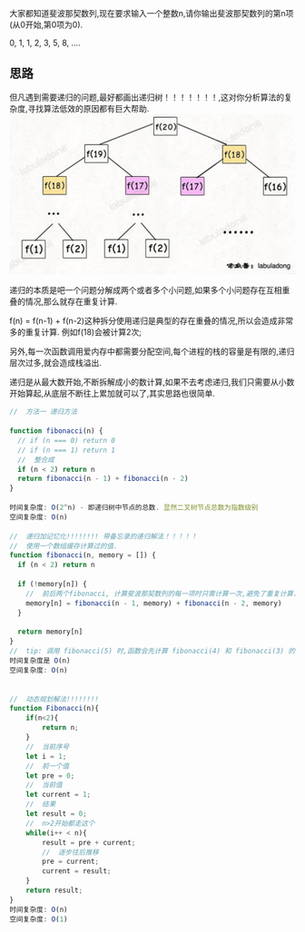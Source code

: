 大家都知道斐波那契数列,现在要求输入一个整数n,请你输出斐波那契数列的第n项(从0开始,第0项为0). 

0, 1, 1, 2, 3, 5, 8, ....

## 思路

但凡遇到需要递归的问题,最好都画出递归树！！！！！！！,这对你分析算法的复杂度,寻找算法低效的原因都有巨大帮助. 
![Alt text](image.png)

递归的本质是吧一个问题分解成两个或者多个小问题,如果多个小问题存在互相重叠的情况,那么就存在重复计算. 

f(n) = f(n-1) + f(n-2)这种拆分使用递归是典型的存在重叠的情况,所以会造成非常多的重复计算.  例如f(18)会被计算2次; 

另外,每一次函数调用爱内存中都需要分配空间,每个进程的栈的容量是有限的,递归层次过多,就会造成栈溢出. 

递归是从最大数开始,不断拆解成小的数计算,如果不去考虑递归,我们只需要从小数开始算起,从底层不断往上累加就可以了,其实思路也很简单. 

```js
//  方法一 递归方法

function fibonacci(n) {
  // if (n === 0) return 0
  // if (n === 1) return 1
  //  整合成
  if (n < 2) return n
  return fibonacci(n - 1) + fibonacci(n - 2)
}

时间复杂度: O(2^n) - 即递归树中节点的总数. 显然二叉树节点总数为指数级别
空间复杂度: O(n)

//  递归加记忆化!!!!!!!! 带备忘录的递归解法！！！！！
//  使用一个数组缓存计算过的值. 
function fibonacci(n, memory = []) {
  if (n < 2) return n

  if (!memory[n]) {
    //  前后两个fibonacci, 计算斐波那契数列的每一项时只需计算一次,避免了重复计算. 这样可以大大提高计算效率
    memory[n] = fibonacci(n - 1, memory) + fibonacci(n - 2, memory)
  }

  return memory[n]
}
//  tip: 调用 fibonacci(5) 时,函数会先计算 fibonacci(4) 和 fibonacci(3) 的值,然后将它们相加得到5. 在计算过程中,memory 数组会被用来存储已经计算过的值,避免了重复计算. 
时间复杂度是 O(n)
空间复杂度: O(n)


//  动态规划解法!!!!!!!!
function Fibonacci(n){
    if(n<2){
        return n;
    }
    //  当前序号
    let i = 1;
    //  前一个值
    let pre = 0;
    //  当前值
    let current = 1;
    //  结果
    let result = 0;
    //  n>2开始都走这个
    while(i++ < n){
        result = pre + current;
        //  逐步往后推移
        pre = current;
        current = result;
    }
    return result;
}
时间复杂度: O(n)
空间复杂度: O(1)
```